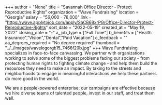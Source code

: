 +++
author = "None"
title = "Savannah Office Director - Protect Reproductive Rights"
organization = "Wave Fundraising"
location = "Georgia"
salary = "56,000 - 78,000"
link = "https://wave.applytojob.com/apply/SaCB68xrPG/Office-Director-Protect-Reproductive-Rights"
sort_date = "2022-05-19"
created_at = "May 19, 2022"
closing_date = "-"
a_job_type = ["Full Time"]
b_benefits = ["Health Insurance","Vision","Dental","Paid Vacation"]
c_feedback = ""
aa_degrees_required = "No degree required"
thumbnail = "../../images/wavelogorgb15_7466f20b.jpg"
+++
Wave Fundraising specializes in face-to-face canvassing. We partner with organizations working to solve some of the biggest problems facing our society - from protecting human rights to fighting climate change - and help them build the resources they need to make an impact. By taking to the streets and neighborhoods to engage in meaningful interactions we help these partners do more good in the world.

We are a people-powered enterprise; our campaigns are effective because we hire diverse teams of talented people, invest in our staff, and treat them well. 

